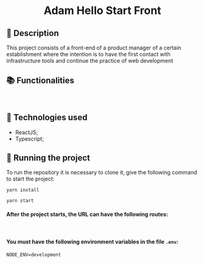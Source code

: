 <h1 align="center">Adam Hello Start Front</h1>

## :pencil: Description

This project consists of a front-end of a product manager of a certain establishment where the intention is to have the first contact with infrastructure tools and continue the practice of web development
<br/>

## :books: Functionalities

<br/>

## :wrench: Technologies used

- ReactJS;
- Typescript;
  <br/>

## :rocket: Running the project

To run the repository it is necessary to clone it, give the following command to start the project:

```
yarn install
```

```
yarn start
```

#### After the project starts, the URL can have the following routes:

<br />

#### You must have the following environment variables in the file `.env`:

```
NODE_ENV=development

```
